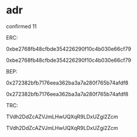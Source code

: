 # adr

confirmed 11


ERC:

0xbe2768fb48cfbde354226290f10c4b030e66cf79

0xbe2768fb48cfbde354226290f10c4b030e66cf79



BEP:

0x272382bfb7176eea362ba3a7a280f765b74afdf8

0x272382bfb7176eea362ba3a7a280f765b74afdf8


TRC:

TVdh2DdZcAZVJmLHwUQXqR9LDxUZgi2Zcm

TVdh2DdZcAZVJmLHwUQXqR9LDxUZgi2Zcm
